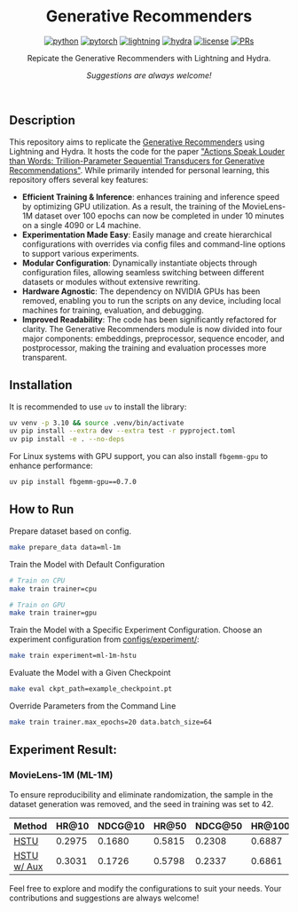 <div align="center">

# Generative Recommenders

[![python](https://img.shields.io/badge/-Python_3.10-blue?logo=python&logoColor=white)](https://github.com/pre-commit/pre-commit)
[![pytorch](https://img.shields.io/badge/PyTorch_2.0+-ee4c2c?logo=pytorch&logoColor=white)](https://pytorch.org/get-started/locally/)
[![lightning](https://img.shields.io/badge/-Lightning_2.0+-792ee5?logo=pytorchlightning&logoColor=white)](https://pytorchlightning.ai/)
[![hydra](https://img.shields.io/badge/Config-Hydra_1.3-89b8cd)](https://hydra.cc/)
[![license](https://img.shields.io/badge/License-MIT-green.svg?labelColor=gray)](https://github.com/ashleve/lightning-hydra-template#license)
[![PRs](https://img.shields.io/badge/PRs-welcome-brightgreen.svg)](https://github.com/ashleve/lightning-hydra-template/pulls)

Repicate the Generative Recommenders with Lightning and Hydra.

_Suggestions are always welcome!_

</div>

<br>

## Description

This repository aims to replicate the [Generative Recommenders](https://github.com/facebookresearch/generative-recommenders) using Lightning and Hydra. It hosts the code for the paper ["Actions Speak Louder than Words: Trillion-Parameter Sequential Transducers for Generative Recommendations"](https://arxiv.org/abs/2402.17152). While primarily intended for personal learning, this repository offers several key features:

- **Efficient Training & Inference**: enhances training and inference speed by optimizing GPU utilization. As a result, the training of the MovieLens-1M dataset over 100 epochs can now be completed in under 10 minutes on a single 4090 or L4 machine.
- **Experimentation Made Easy**: Easily manage and create hierarchical configurations with overrides via config files and command-line options to support various experiments.
- **Modular Configuration**: Dynamically instantiate objects through configuration files, allowing seamless switching between different datasets or modules without extensive rewriting.
- **Hardware Agnostic**: The dependency on NVIDIA GPUs has been removed, enabling you to run the scripts on any device, including local machines for training, evaluation, and debugging.
- **Improved Readability**: The code has been significantly refactored for clarity. The Generative Recommenders module is now divided into four major components: embeddings, preprocessor, sequence encoder, and postprocessor, making the training and evaluation processes more transparent.

## Installation

It is recommended to use `uv` to install the library:

```bash
uv venv -p 3.10 && source .venv/bin/activate
uv pip install --extra dev --extra test -r pyproject.toml
uv pip install -e . --no-deps
```

For Linux systems with GPU support, you can also install `fbgemm-gpu` to enhance performance:

```bash
uv pip install fbgemm-gpu==0.7.0
```

## How to Run

Prepare dataset based on config.

```bash
make prepare_data data=ml-1m
```

Train the Model with Default Configuration

```bash
# Train on CPU
make train trainer=cpu

# Train on GPU
make train trainer=gpu
```

Train the Model with a Specific Experiment Configuration. Choose an experiment configuration from [configs/experiment/](configs/experiment/):

```bash
make train experiment=ml-1m-hstu
```

Evaluate the Model with a Given Checkpoint

```bash
make eval ckpt_path=example_checkpoint.pt
```

Override Parameters from the Command Line

```bash
make train trainer.max_epochs=20 data.batch_size=64
```

## Experiment Result:

### MovieLens-1M (ML-1M)

To ensure reproducibility and eliminate randomization, the sample in the dataset generation was removed, and the seed in training was set to 42.

| Method                                                | HR@10  | NDCG@10 | HR@50  | NDCG@50 | HR@100 | NDCG@100 | HR@200 | NDCG@200 | MRR    |
| ----------------------------------------------------- | ------ | ------- | ------ | ------- | ------ | -------- | ------ | -------- | ------ |
| [HSTU](configs/experiment/ml-1m-hstu.yaml)            | 0.2975 | 0.1680  | 0.5815 | 0.2308  | 0.6887 | 0.2483   | 0.7735 | 0.2602   | 0.1455 |
| [HSTU w/ Aux](configs/experiment/ml-1m-hstu-aux.yaml) | 0.3031 | 0.1726  | 0.5798 | 0.2337  | 0.6861 | 0.2510   | 0.7724 | 0.2631   | 0.1493 |

Feel free to explore and modify the configurations to suit your needs. Your contributions and suggestions are always welcome!

